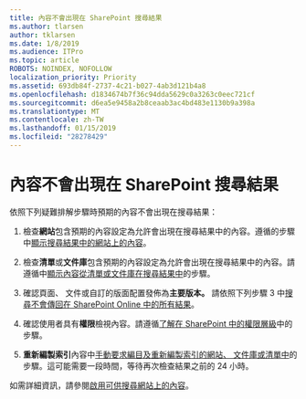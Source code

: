 ```yaml
---
title: 內容不會出現在 SharePoint 搜尋結果
ms.author: tlarsen
author: tklarsen
ms.date: 1/8/2019
ms.audience: ITPro
ms.topic: article
ROBOTS: NOINDEX, NOFOLLOW
localization_priority: Priority
ms.assetid: 693db84f-2737-4c21-b027-4ab3d121b4a8
ms.openlocfilehash: d1834674b7f36c94dda5629c0a3263c0eec721cf
ms.sourcegitcommit: d6ea5e9458a2b8ceaab3ac4bd483e1130b9a398a
ms.translationtype: MT
ms.contentlocale: zh-TW
ms.lasthandoff: 01/15/2019
ms.locfileid: "28278429"
---
```

# <a name="content-doesnt-appear-in-sharepoint-search-results"></a>內容不會出現在 SharePoint 搜尋結果

依照下列疑難排解步驟時預期的內容不會出現在搜尋結果：
  
1. 檢查**網站**包含預期的內容設定為允許會出現在搜尋結果中的內容。遵循的步驟中[顯示搜尋結果中的網站上的內容](https://docs.microsoft.com/en-us/sharepoint/make-site-content-searchable#show-content-on-a-site-in-search-results)。
    
2. 檢查**清單**或**文件庫**包含預期的內容設定為允許會出現在搜尋結果中的內容。請遵循中[顯示內容從清單或文件庫在搜尋結果中](https://docs.microsoft.com/en-us/sharepoint/make-site-content-searchable#show-content-from-lists-or-libraries-in-search-results)的步驟。 
    
3. 確認頁面、 文件或自訂的版面配置發佈為**主要版本。** 請依照下列步驟 3 中[搜尋不會傳回在 SharePoint Online 中的所有結果](https://go.microsoft.com/fwlink/?linkid=874525)。
    
4. 確認使用者具有**權限**檢視內容。請遵循[了解在 SharePoint 中的權限層級](https://go.microsoft.com/fwlink/?linkid=867071)中的步驟。
    
5. **重新編製索引**內容中[手動要求編目及重新編製索引的網站、 文件庫或清單中](https://docs.microsoft.com/en-us/sharepoint/crawl-site-content)的步驟。這可能需要一段時間，等待再次檢查結果之前的 24 小時。
    
如需詳細資訊，請參閱[啟用可供搜尋網站上的內容](https://docs.microsoft.com/en-us/sharepoint/make-site-content-searchable)。 
  

